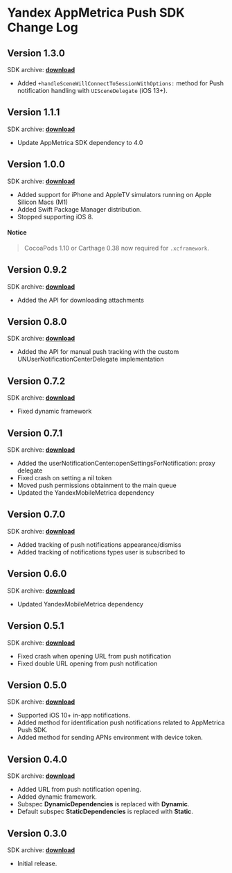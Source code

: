 # Yandex AppMetrica Push SDK Change Log

## Version 1.3.0
SDK archive: [**download**](https://storage.mds.yandex.net/get-appmetrica-mobile-sdk/128534/YandexMobileMetricaPush-1.3.0-ios-43d9ba9b-a804-42d3-ad64-65a6daf1dc1c.zip)

* Added `+handleSceneWillConnectToSessionWithOptions:` method for Push notification handling with `UISceneDelegate` (iOS 13+).

## Version 1.1.1
SDK archive: [**download**](https://storage.mds.yandex.net/get-appmetrica-mobile-sdk/48248/YandexMobileMetricaPush-1.1.1-ios-6c0bd32e-820c-4c3d-b17b-bdea7e5b546f.zip)

* Update AppMetrica SDK dependency to 4.0

## Version 1.0.0
SDK archive: [**download**](https://storage.mds.yandex.net/get-appmetrica-mobile-sdk/128534/YandexMobileMetricaPush-1.0.0-ios-11df8ee2-df87-4f7f-a7b1-1c0718953680.zip)

* Added support for iPhone and AppleTV simulators running on Apple Silicon Macs (M1)
* Added Swift Package Manager distribution.
* Stopped supporting iOS 8.

#### Notice
> CocoaPods 1.10 or Carthage 0.38 now required for `.xcframework`.

## Version 0.9.2
SDK archive: [**download**](https://storage.mds.yandex.net/get-appmetrica-mobile-sdk/175948/YandexMobileMetricaPush-0.9.2-ios-d8224e1b-10ac-4bdc-8c1b-498370d10714.zip)

* Added the API for downloading attachments

## Version 0.8.0
SDK archive: [**download**](https://storage.mds.yandex.net/get-appmetrica-mobile-sdk/50347/YandexMobileMetricaPush-0.8.0-ios-076122fd-824a-4ccf-8006-7c61145d8475.zip)

* Added the API for manual push tracking with the custom UNUserNotificationCenterDelegate implementation

## Version 0.7.2
SDK archive: [**download**](https://storage.mds.yandex.net/get-appmetrica-mobile-sdk/50347/YandexMobileMetricaPush-0.7.2-ios-c995c336-b8ef-4127-8582-95d104fa6aa3.zip)

* Fixed dynamic framework

## Version 0.7.1
SDK archive: [**download**](https://storage.mds.yandex.net/get-appmetrica-mobile-sdk/128534/YandexMobileMetricaPush-0.7.1-ios-f66a77cc-28fd-4961-becb-eb5cf9480512.zip)

* Added the userNotificationCenter:openSettingsForNotification: proxy delegate
* Fixed crash on setting a nil token
* Moved push permissions obtainment to the main queue
* Updated the YandexMobileMetrica dependency

## Version 0.7.0
SDK archive: [**download**](https://storage.mds.yandex.net/get-appmetrica-mobile-sdk/50347/YandexMobileMetricaPush-0.7.0-ios-d4c21d78-f9ae-4804-90b5-011dd892c25d.zip)

* Added tracking of push notifications appearance/dismiss
* Added tracking of notifications types user is subscribed to

## Version 0.6.0
SDK archive: [**download**](https://storage.mds.yandex.net/get-appmetrica-mobile-sdk/50347/YandexMobileMetricaPush-0.6.0-ios-1630b840-b7b4-4069-a6fa-c95ccc12ff58.zip)

* Updated YandexMobileMetrica dependency

## Version 0.5.1
SDK archive: [**download**](https://storage.mds.yandex.net/get-appmetrica-mobile-sdk/117488/YandexMobileMetricaPush-0.5.1-ios-acb81a52-6f82-486c-97f1-79c6ee030f81.zip)

* Fixed crash when opening URL from push notification
* Fixed double URL opening from push notification

## Version 0.5.0
SDK archive: [**download**](https://storage.mds.yandex.net/get-appmetrica-mobile-sdk/48248/YandexMobileMetricaPush-0.5.0-ios-e53d133c-7449-4c0a-b71e-218bdd08dc18.zip)

* Supported iOS 10+ in-app notifications.
* Added method for identification push notifications related to AppMetrica Push SDK.
* Added method for sending APNs environment with device token.

## Version 0.4.0
SDK archive: [**download**](https://storage.mds.yandex.net/get-appmetrica-mobile-sdk/117488/YandexMobileMetricaPush-0.4.0-ios-9800b76d-af31-4df9-b551-e5c443aadb0e.zip)

* Added URL from push notification opening.
* Added dynamic framework.
* Subspec **DynamicDependencies** is replaced with **Dynamic**.
* Default subspec **StaticDependencies** is replaced with **Static**.

## Version 0.3.0
SDK archive: [**download**](https://storage.mds.yandex.net/get-appmetrica-mobile-sdk/50347/YandexMobileMetricaPush-0.3.0-ios-75366102-cafd-49b0-b97c-3d5366fc76b8.zip)

* Initial release.
